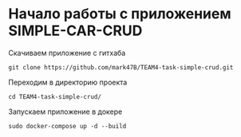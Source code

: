 # Начало работы с приложением SIMPLE-CAR-CRUD

Скачиваем приложение с гитхаба
```
git clone https://github.com/mark47B/TEAM4-task-simple-crud.git
```

Переходим в директорию проекта
```
cd TEAM4-task-simple-crud/
```

Запускаем приложение в докере
```
sudo docker-compose up -d --build
```

